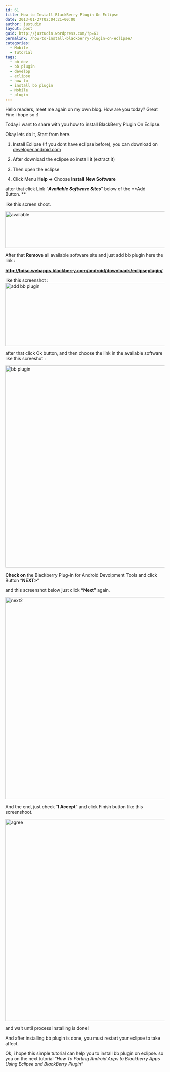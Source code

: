 ```yaml
---
id: 61
title: How to Install BlackBerry Plugin On Eclipse
date: 2013-01-27T02:04:21+00:00
author: justudin
layout: post
guid: http://justudin.wordpress.com/?p=61
permalink: /how-to-install-blackberry-plugin-on-eclipse/
categories:
  - Mobile
  - Tutorial
tags:
  - bb dev
  - bb plugin
  - develop
  - eclipse
  - how to
  - install bb plugin
  - Mobile
  - plugin
---
```

Hello readers, meet me again on my own blog. How are you today? Great Fine i hope so <img src="http://test.justudin.com/wp-includes/images/smilies/simple-smile.png" alt=":)" class="wp-smiley" style="height: 1em; max-height: 1em;" />

Today i want to share with you how to install BlackBerry Plugin On Eclipse.

Okay lets do it, Start from here.

1. Install Eclipse (If you dont have eclipse before), you can download on <a href="http://developer.android.com/sdk/index.html" target="_blank">developer.android.com</a>

2. After download the eclipse so install it (extract it)

3. Then open the eclipse

4. Click Menu **Help ->** Choose **Install New Software**

after that click Link &#8220;**_Available Software Sites_**&#8221; below of the **Add Button. **

like this screen shoot.

  <a href="https://justudin.com/files/uploads/2013/01/available.png"><img class=" wp-image-63 aligncenter" alt="available" src="https://justudin.com/files/uploads/2013/01/available.png" width="520" height="116" /></a>


After that **Remove** all available software site and just add bb plugin here the link :

  **http://bdsc.webapps.blackberry.com/android/downloads/eclipseplugin/**

like this screenshot :
  <a href="https://justudin.com/files/uploads/2013/01/add-bb-plugin.png"><img class="aligncenter size-large wp-image-62" alt="add bb plugin" src="https://justudin.com/files/uploads/2013/01/add-bb-plugin.png?w=800" width="800" height="199" srcset="https://justudin.com/files/uploads/2013/01/add-bb-plugin-300x75.png 300w, https://justudin.com/files/uploads/2013/01/add-bb-plugin-768x192.png 768w, https://justudin.com/files/uploads/2013/01/add-bb-plugin.png 894w" sizes="(max-width: 800px) 100vw, 800px" /></a>



after that click Ok button, and then choose the link in the available software like this screeshot :


  <a href="https://justudin.com/files/uploads/2013/01/bb-plugin.png"><img class="aligncenter size-full wp-image-64" alt="bb plugin" src="https://justudin.com/files/uploads/2013/01/bb-plugin.png" width="757" height="637" srcset="https://justudin.com/files/uploads/2013/01/bb-plugin-300x252.png 300w, https://justudin.com/files/uploads/2013/01/bb-plugin.png 757w" sizes="(max-width: 757px) 100vw, 757px" /></a>


  **Check on** the Blackberry Plug-in for Android Devolpment Tools and click Button “**NEXT>**”

and this screenshot below just click **“Next”** again.


  <a href="https://justudin.com/files/uploads/2013/01/next2.png"><img class="aligncenter size-full wp-image-65" alt="next2" src="https://justudin.com/files/uploads/2013/01/next2.png" width="757" height="637" srcset="https://justudin.com/files/uploads/2013/01/next2-300x252.png 300w, https://justudin.com/files/uploads/2013/01/next2.png 757w" sizes="(max-width: 757px) 100vw, 757px" /></a>


  And the end, just check “**I Aceept**” and click Finish button like this screenshoot.

  <a href="https://justudin.com/files/uploads/2013/01/agree.png"><img class="aligncenter size-full wp-image-66" alt="agree" src="https://justudin.com/files/uploads/2013/01/agree.png" width="757" height="637" srcset="https://justudin.com/files/uploads/2013/01/agree-300x252.png 300w, https://justudin.com/files/uploads/2013/01/agree.png 757w" sizes="(max-width: 757px) 100vw, 757px" /></a>


  and wait until process installing is done!

  And after installing bb plugin is done, you must restart your eclipse to take affect.

  Ok, i hope this simple tutorial can help you to install bb plugin on eclipse. so you on the next tutorial “*How To Porting Android Apps to Blackberry Apps Using Eclipse and BlackBerry Plugin*“

